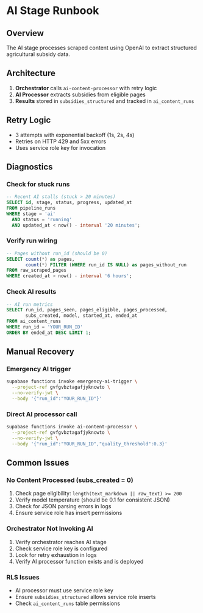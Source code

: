 # AI Stage Runbook

## Overview
The AI stage processes scraped content using OpenAI to extract structured agricultural subsidy data.

## Architecture
1. **Orchestrator** calls `ai-content-processor` with retry logic
2. **AI Processor** extracts subsidies from eligible pages
3. **Results** stored in `subsidies_structured` and tracked in `ai_content_runs`

## Retry Logic
- 3 attempts with exponential backoff (1s, 2s, 4s)
- Retries on HTTP 429 and 5xx errors
- Uses service role key for invocation

## Diagnostics

### Check for stuck runs
```sql
-- Recent AI stalls (stuck > 20 minutes)
SELECT id, stage, status, progress, updated_at
FROM pipeline_runs
WHERE stage = 'ai' 
  AND status = 'running' 
  AND updated_at < now() - interval '20 minutes';
```

### Verify run wiring
```sql
-- Pages without run_id (should be 0)
SELECT count(*) as pages, 
       count(*) FILTER (WHERE run_id IS NULL) as pages_without_run
FROM raw_scraped_pages
WHERE created_at > now() - interval '6 hours';
```

### Check AI results
```sql
-- AI run metrics
SELECT run_id, pages_seen, pages_eligible, pages_processed, 
       subs_created, model, started_at, ended_at
FROM ai_content_runs
WHERE run_id = 'YOUR_RUN_ID'
ORDER BY ended_at DESC LIMIT 1;
```

## Manual Recovery

### Emergency AI trigger
```bash
supabase functions invoke emergency-ai-trigger \
  --project-ref gvfgvbztagafjykncwto \
  --no-verify-jwt \
  --body '{"run_id":"YOUR_RUN_ID"}'
```

### Direct AI processor call
```bash
supabase functions invoke ai-content-processor \
  --project-ref gvfgvbztagafjykncwto \
  --no-verify-jwt \
  --body '{"run_id":"YOUR_RUN_ID","quality_threshold":0.3}'
```

## Common Issues

### No Content Processed (subs_created = 0)
1. Check page eligibility: `length(text_markdown || raw_text) >= 200`
2. Verify model temperature (should be 0.1 for consistent JSON)
3. Check for JSON parsing errors in logs
4. Ensure service role has insert permissions

### Orchestrator Not Invoking AI
1. Verify orchestrator reaches AI stage
2. Check service role key is configured
3. Look for retry exhaustion in logs
4. Verify AI processor function exists and is deployed

### RLS Issues
- AI processor must use service role key
- Ensure `subsidies_structured` allows service role inserts
- Check `ai_content_runs` table permissions
